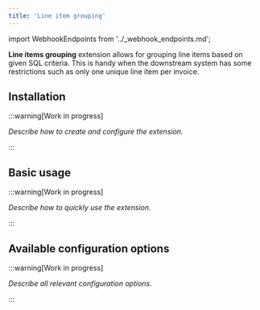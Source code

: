 ```yaml
---
title: 'Line item grouping'
---
```


import WebhookEndpoints from '../\_webhook_endpoints.md';

**Line items grouping** extension allows for grouping line items based on given SQL criteria. This is handy when the downstream system has some restrictions such as only one unique line item per invoice.

## Installation

:::warning[Work in progress]

_Describe how to create and configure the extension._

:::

<WebhookEndpoints
  eu1="https://elis.line-items-grouping.rossum-ext.app/"
/>

## Basic usage

:::warning[Work in progress]

_Describe how to quickly use the extension._

:::

## Available configuration options

:::warning[Work in progress]

_Describe all relevant configuration options._

:::
